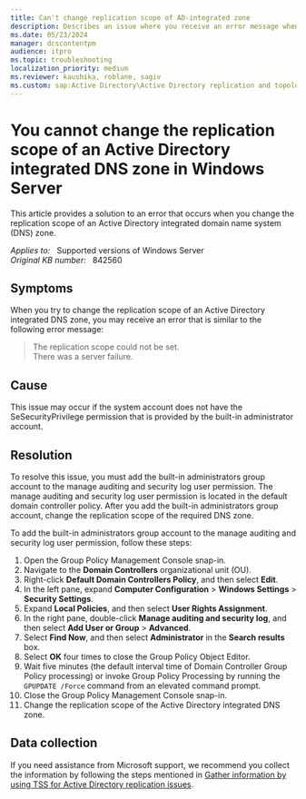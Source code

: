 ```yaml
---
title: Can't change replication scope of AD-integrated zone
description: Describes an issue where you receive an error message when you try to change the replication scope of an Active Directory-integrated DNS zone. Resolution involves the assignment of permissions to the built-in administrator account.
ms.date: 05/23/2024
manager: dcscontentpm
audience: itpro
ms.topic: troubleshooting
localization_priority: medium
ms.reviewer: kaushika, roblane, sagiv
ms.custom: sap:Active Directory\Active Directory replication and topology, csstroubleshoot
---
```

# You cannot change the replication scope of an Active Directory integrated DNS zone in Windows Server

This article provides a solution to an error that occurs when you change the replication scope of an Active Directory integrated domain name system (DNS) zone.

_Applies to:_ &nbsp; Supported versions of Windows Server  
_Original KB number:_ &nbsp; 842560

## Symptoms

When you try to change the replication scope of an Active Directory integrated DNS zone, you may receive an error that is similar to the following error message:

> The replication scope could not be set.  
There was a server failure.

## Cause

This issue may occur if the system account does not have the SeSecurityPrivilege permission that is provided by the built-in administrator account.

## Resolution

To resolve this issue, you must add the built-in administrators group account to the manage auditing and security log user permission. The manage auditing and security log user permission is located in the default domain controller policy. After you add the built-in administrators group account, change the replication scope of the required DNS zone.

To add the built-in administrators group account to the manage auditing and security log user permission, follow these steps:

1. Open the Group Policy Management Console snap-in.
2. Navigate to the **Domain Controllers** organizational unit (OU).
3. Right-click **Default Domain Controllers Policy**, and then select **Edit**.
4. In the left pane, expand **Computer Configuration** > **Windows Settings** > **Security Settings**.
5. Expand **Local Policies**, and then select **User Rights Assignment**.
6. In the right pane, double-click **Manage auditing and security log**, and then select **Add User or Group** > **Advanced**.
7. Select **Find Now**, and then select **Administrator** in the **Search results** box.
8. Select **OK** four times to close the Group Policy Object Editor.
9. Wait five minutes (the default interval time of Domain Controller Group Policy processing) or invoke Group Policy Processing by running the `GPUPDATE /Force` command from an elevated command prompt.
10. Close the Group Policy Management Console snap-in.
11. Change the replication scope of the Active Directory integrated DNS zone.

## Data collection

If you need assistance from Microsoft support, we recommend you collect the information by following the steps mentioned in [Gather information by using TSS for Active Directory replication issues](../../windows-client/windows-troubleshooters/gather-information-using-tss-ad-replication.md).
